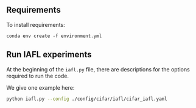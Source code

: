 
## Requirements

To install requirements:
```setup
conda env create -f environment.yml
```

## Run IAFL experiments

At the beginning of the `iafl.py` file, there are descriptions for the options required to run the code.

We give one example here:
```bash
python iafl.py --config ./config/cifar/iafl/cifar_iafl.yaml
```


